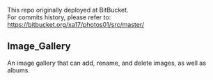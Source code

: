 This repo originally deployed at BitBucket. </br>
For commits history, please refer to: https://bitbucket.org/xa17/photos01/src/master/

## Image_Gallery
 An image gallery that can add, rename, and delete images, as well as albums.
